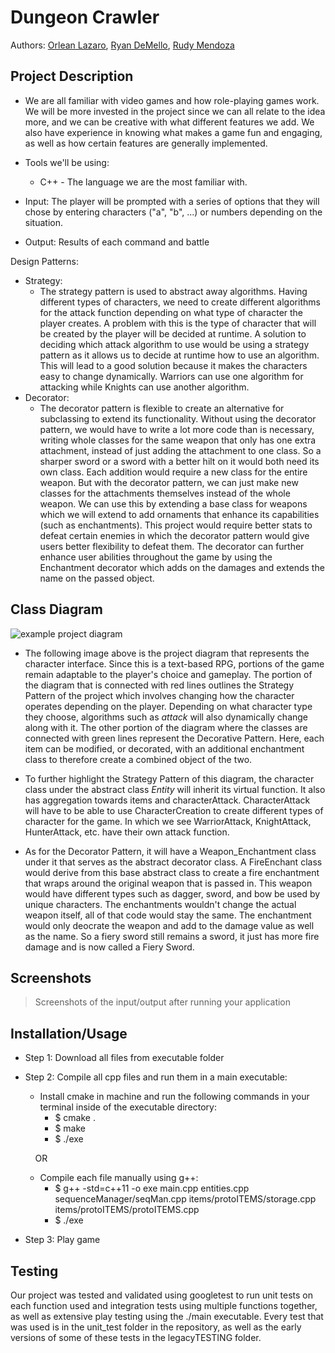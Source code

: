 # Dungeon Crawler
 
  Authors: [Orlean Lazaro](https://github.com/olaza003), [Ryan DeMello](https://github.com/rdemello7300), [Rudy Mendoza](https://github.com/UrbanCoffee)
 

## Project Description
* We are all familiar with video games and how role-playing games work. We will be more invested in the project since we can all relate to the idea more, and we can be   creative with what different features we add. We also have experience in knowing what makes a game fun and engaging, as well as how certain features are generally implemented. 

* Tools we'll be using:
  * C++ - The language we are the most familiar with.
  
* Input: The player will be prompted with a series of options that they will chose by entering characters ("a", "b", ...) or numbers depending on the situation.
* Output: Results of each command and battle
  
Design Patterns: 
* Strategy: 
  * The strategy pattern is used to abstract away algorithms. Having different types of characters, we need to create different algorithms for the attack function depending on what type of character the player creates. A problem with this is the type of character that will be created by the player will be decided at runtime. A solution to deciding which attack algorithm to use would be using a strategy pattern as it allows us to decide at runtime how to use an algorithm. This will lead to a good solution because it makes the characters easy to change dynamically. Warriors can use one algorithm for attacking while Knights can use another algorithm. 
 * Decorator: 
    * The decorator pattern is flexible to create an alternative for subclassing to extend its functionality. Without using the decorator pattern, we would have to write a lot more code than is necessary, writing whole classes for the same weapon that only has one extra attachment, instead of just adding the attachment to one class. So a sharper sword or a sword with a better hilt on it would both need its own class. Each addition would require a new class for the entire weapon. But with the decorator pattern, we can just make new classes for the attachments themselves instead of the whole weapon. We can use this by extending a base class for weapons which we will extend to add ornaments that enhance its capabilities (such as enchantments). This project would require better stats to defeat certain enemies in which the decorator pattern would give users better flexibility to defeat them. The decorator can further enhance user abilities throughout the game by using the Enchantment decorator which adds on the damages and extends the name on the passed object.

## Class Diagram
![example project diagram](https://github.com/cs100/final-project-olaza003-rdeme005-rmend048/blob/master/images/Project%20Diagrams.jpg?raw=true)
* The following image above is the project diagram that represents the character interface. Since this is a text-based RPG, portions of the game remain adaptable to the player's choice and gameplay. The portion of the diagram that is connected with red lines outlines the Strategy Pattern of the project which involves changing how the character operates depending on the player. Depending on what character type they choose, algorithms such as *attack* will also dynamically change along with it. The other portion of the diagram where the classes are connected with green lines represent the Decorative Pattern. Here, each item can be modified, or decorated, with an additional enchantment class to therefore create a combined object of the two.
   
* To further highlight the Strategy Pattern of this diagram, the character class under the abstract class *Entity* will inherit its virtual function. It also has aggregation towards items and characterAttack. CharacterAttack will have to be able to use CharacterCreation to create different types of character for the game. In which we see WarriorAttack, KnightAttack, HunterAttack, etc. have their own attack function.
 
* As for the Decorator Pattern, it will have a Weapon_Enchantment class under it that serves as the abstract decorator class. A FireEnchant class would derive from this base abstract class to create a fire enchantment that wraps around the original weapon that is passed in. This weapon would have different types such as dagger, sword, and bow be used by unique characters. The enchantments wouldn't change the actual weapon itself, all of that code would stay the same. The enchantment would only deocrate the weapon and add to the damage value as well as the name. So a fiery sword still remains a sword, it just has more fire damage and is now called a Fiery Sword. 
 
 ## Screenshots
 > Screenshots of the input/output after running your application

 ## Installation/Usage
* Step 1: Download all files from executable folder
* Step 2: Compile all cpp files and run them in a main executable:
    * Install cmake in machine and run the following commands in your terminal inside of the executable directory:
        * $ cmake . 
        * $ make
        * $ ./exe
        
    &nbsp;&nbsp;&nbsp;&nbsp;OR

    * Compile each file manually using g++:
        * $ g++ -std=c++11 -o exe main.cpp entities.cpp sequenceManager/seqMan.cpp items/protoITEMS/storage.cpp items/protoITEMS/protoITEMS.cpp
        * $ ./exe

* Step 3: Play game

 ## Testing
Our project was tested and validated using googletest to run unit tests on each function used and integration tests using multiple functions together, as well as extensive play testing using the ./main executable. Every test that was used is in the unit_test folder in the repository, as well as the early versions of some of these tests in the legacyTESTING folder. 
 
